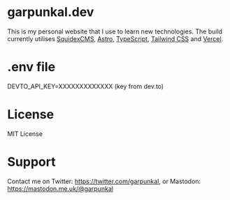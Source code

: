# garpunkal.dev

This is my personal website that I use to learn new technologies. The build currently utilises [SquidexCMS](https://squidex.io), [Astro](https://astro.build/), [TypeScript](https://www.typescriptlang.org/), [Tailwind CSS](https://tailwindcss.com/) and [Vercel](https://vercel.com/).

# .env file
DEVTO_API_KEY=XXXXXXXXXXXXX (key from dev.to)

# License 
MIT License 
    
# Support
Contact me on Twitter: https://twitter.com/garpunkal, or Mastodon: https://mastodon.me.uk/@garpunkal